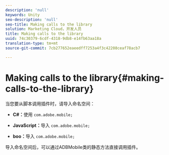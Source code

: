 ```yaml
---
description: 'null'
keywords: Unity
seo-description: 'null'
seo-title: Making calls to the library
solution: Marketing Cloud，开发人员
title: Making calls to the library
uuid: 74c30379-6cdf-4318-9db8-e14fb63aa18a
translation-type: tm+mt
source-git-commit: 7cb277652eaeedff7253a4f3c42208ceaf78acb7

---
```



# Making calls to the library{#making-calls-to-the-library}

当您要从脚本调用插件时，请导入命名空间：

* **C#：**&#x200B;使用 `com.adobe.mobile;`

* **JavaScript：**&#x200B;导入 `com.adobe.mobile;`

* **boo：**&#x200B;导入 `com.adobe.mobile;`

导入命名空间后，可以通过ADBMobile类的静态方法直接调用插件。
